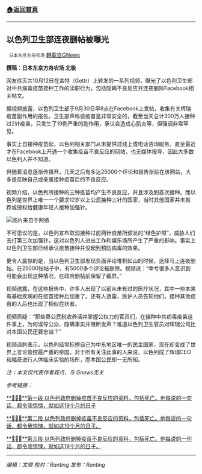 ###  [:house:返回首頁](https://github.com/ourhimalayas/txt)
---


## 以色列卫生部连夜删帖被曝光
` 日本东京方舟农场` [轉載自GNews](https://gnews.org/zh-hans/1598338/)

**撰稿：日本东京方舟农场 北极**

网友徐灭共10月12日在盖特（Gettr）上转发的一系列视频，曝光了以色列卫生部对中共病毒疫苗接种工作的渎职行为，包括隐瞒不良反应并连夜删除Facebook相关帖文。

据视频披露，以色列卫生部于9月30日早8点在Facebook上发帖，收集有关辉瑞疫苗副作用的报告。卫生部声称该疫苗是非常安全的，截至当天总计300万人接种过2针疫苗，只发生了19例严重的副作用，承认会造成心肌炎等，但强调非常罕见。

事实上自接种疫苗起，以色列相关部门从未提供过线上或电话咨询服务。直至最近才在Facebook上开通一个收集疫苗不良反应的网站，也无媒体报导，因此大多数以色列人并不知道。

但随着消息逐渐传播开，几天之后有多达25000个评论和报告张贴在该网站，大多是反映自己或亲属接种疫苗后的不良反应。

视频介绍，以色列所接种的三种疫苗均产生不良反应，并且涉及到首次接种。而以色列是世界上唯一一个要求12岁以上公民接种三针的国家，当时其他国家并未推荐或授权给健康年轻人接种加强针。

![](https://assets.gnews.org/wp-content/uploads/2021/10/微信图片_20211016213725.png)图片来自于网络

不可思议的是，以色列宣布取消接种过前两针疫苗所颁发的“绿色护照”，威胁人们去打第三次加强针，这对以色列人进出工作和娱乐场所产生了严重的影响。事实上以色列卫生部已经承认疫苗接种并没起到预防病毒的效果。

更令人震惊的是，当以色列卫生部发现负面评论堆积如山的时候，选择马上连夜删帖。在25000张帖子中，有5000多个评论被删除。视频说：“幸亏很多人意识到可能会出现这种情况，在政府删帖前保留了截屏。”

视频透露，在这些报告中，许多人出现了以前从未有过的医疗状况，其中一些本来有基础疾病的在疫苗接种后加重了。还有人透露，医护人员告知他们，接种其他疫苗的人后也出现了相似症状者。

视频质疑：“那些靠公民税收养活并掌握公权力的官员们，在接种中共病毒疫苗这件事上，为何误导公众、隐瞒事实并阻断发声？难道以色列卫生官员对辉瑞公司比对本国公民还要忠诚？”

视频讽刺表示，以色列经常标榜自己为中东地区唯一的民主国家，现在却变成了世界上言论管控最严重的帝国。对于所有关注此事的人来说，以色列成了辉瑞CEO和福奇进行人体临床实验的场所，而本国公民却一无所知。

*注：本文仅代表作者观点，与 Gnews无关*

*参考链接：*

[**💉💉💉**第一段 以色列政府删掉疫苗不良反应的资料，包括死亡。他每说的一句话，都令我惊悚，就如这19个月的日子](https://gettr.com/post/pdwljia0b9)

[**💉💉💉**第二段 以色列政府删掉疫苗不良反应的资料，包括死亡。他每说的一句话，都令我惊悚，就如这19个月的日子。](https://gettr.com/post/pdw4kxe761)

[**💉💉💉**第三段 以色列政府删掉疫苗不良反应的资料，包括死亡。他每说的一句话，都令我惊悚，就如这19个月的日子。](https://gettr.com/post/pdwo3300f4)

* * *

*编辑：文顺 校对：Ranting 发布：Ranting*
